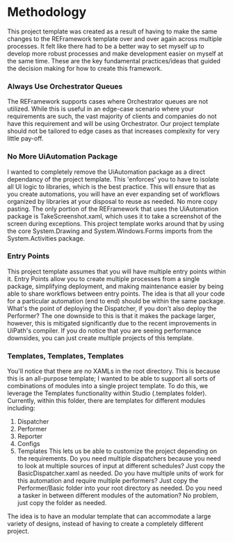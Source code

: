 # Methodology
This project template was created as a result of having to make the same changes to the REFramework template over and over again across multiple processes. It felt like there had to be a better way to set myself up to develop more robust processes and make development easier on myself at the same time. These are the key fundamental practices/ideas that guided the decision making for how to create this framework.

### Always Use Orchestrator Queues
The REFramework supports cases where Orchestrator queues are not utilized. While this is useful in an edge-case scenario where your requirements are such, the vast majority of clients and companies do not have this requirement and will be using Orchestrator. Our project template should not be tailored to edge cases as that increases complexity for very little pay-off.

### No More UiAutomation Package
I wanted to completely remove the UiAutomation package as a direct dependancy of the project template. This 'enforces' you to have to isolate all UI logic to libraries, which is the best practice. This will ensure that as you create automations, you will have an ever expanding set of workflows organized by libraries at your disposal to reuse as needed. No more copy pasting. The only portion of the REFramework that uses the UiAutomation package is TakeScreenshot.xaml, which uses it to take a screenshot of the screen during exceptions. This project template works around that by using the core System.Drawing and System.Windows.Forms imports from the System.Activities package.

### Entry Points
This project template assumes that you will have multiple entry points within it. Entry Points allow you to create multiple processes from a single package, simplifying deployment, and making maintenance easier by being able to share workflows between entry points. The idea is that all your code for a particular automation (end to end) should be within the same package. What's the point of deploying the Dispatcher, if you don't also deploy the Performer? The one downside to this is that it makes the package larger, however, this is mitigated significantly due to the recent improvements in UiPath's compiler. If you do notice that you are seeing performance downsides, you can just create multiple projects of this template.

### Templates, Templates, Templates
You'll notice that there are no XAMLs in the root directory. This is because this is an all-purpose template; I wanted to be able to support all sorts of combinations of modules into a single project template. To do this, we leverage the Templates functionality within Studio (.templates folder). Currently, within this folder, there are templates for different modules including:
1. Dispatcher
2. Performer
3. Reporter
4. Configs
5. Templates
This lets us be able to customize the project depending on the requirements. Do you need multiple dispatchers because you need to look at multiple sources of input at different schedules? Just copy the BasicDispatcher.xaml as needed. Do you have multiple units of work for this automation and require multiple performers? Just copy the Performer/Basic folder into your root directory as needed. Do you need a tasker in between different modules of the automation? No problem, just copy the folder as needed.

The idea is to have an modular template that can accommodate a large variety of designs, instead of having to create a completely different project.

